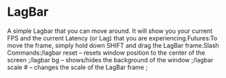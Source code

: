 # LagBar

A simple Lagbar that you can move around. It will show you your current FPS and the current Latency (or Lag) that you are experiencing.Futures:To move the frame, simply hold down SHIFT and drag the LagBar frame.Slash Commands:/lagbar reset – resets window position to the center of the screen ;/lagbar bg – shows/hides the background of the window ;/lagbar scale # – changes the scale of the LagBar frame ;
